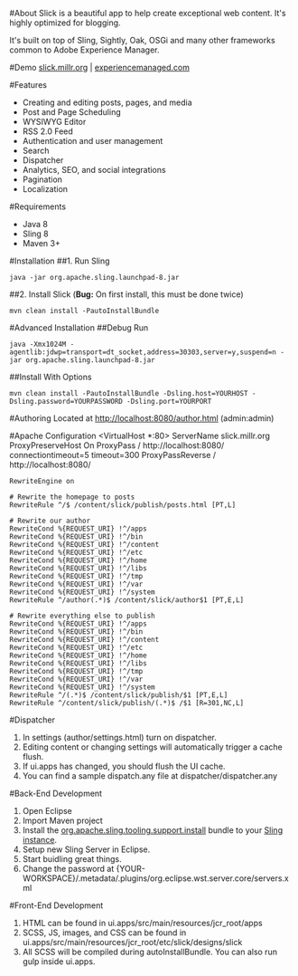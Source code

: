 #About
Slick is a beautiful app to help create exceptional web content. It's highly optimized for blogging.

It's built on top of Sling, Sightly, Oak, OSGi and many other frameworks common to Adobe Experience Manager.

#Demo
[slick.millr.org](http://slick.millr.org) | [experiencemanaged.com](http://experiencemanaged.com)

#Features
* Creating and editing posts, pages, and media
* Post and Page Scheduling
* WYSIWYG Editor
* RSS 2.0 Feed
* Authentication and user management
* Search
* Dispatcher
* Analytics, SEO, and social integrations
* Pagination
* Localization

#Requirements
* Java 8
* Sling 8
* Maven 3+

#Installation
##1. Run Sling

    java -jar org.apache.sling.launchpad-8.jar

##2. Install Slick (**Bug:** On first install, this must be done twice)

    mvn clean install -PautoInstallBundle

#Advanced Installation
##Debug Run

    java -Xmx1024M -agentlib:jdwp=transport=dt_socket,address=30303,server=y,suspend=n -jar org.apache.sling.launchpad-8.jar

##Install With Options

    mvn clean install -PautoInstallBundle -Dsling.host=YOURHOST -Dsling.password=YOURPASSWORD -Dsling.port=YOURPORT

#Authoring
Located at [http://localhost:8080/author.html](http://localhost:8080/author.html) (admin:admin)

#Apache Configuration
    <VirtualHost *:80>
        ServerName slick.millr.org
        ProxyPreserveHost On
        ProxyPass / http://localhost:8080/ connectiontimeout=5 timeout=300
        ProxyPassReverse / http://localhost:8080/
    </VirtualHost>

    RewriteEngine on

    # Rewrite the homepage to posts
    RewriteRule ^/$ /content/slick/publish/posts.html [PT,L]

    # Rewrite our author 
    RewriteCond %{REQUEST_URI} !^/apps
    RewriteCond %{REQUEST_URI} !^/bin
    RewriteCond %{REQUEST_URI} !^/content
    RewriteCond %{REQUEST_URI} !^/etc
    RewriteCond %{REQUEST_URI} !^/home
    RewriteCond %{REQUEST_URI} !^/libs
    RewriteCond %{REQUEST_URI} !^/tmp
    RewriteCond %{REQUEST_URI} !^/var
    RewriteCond %{REQUEST_URI} !^/system
    RewriteRule ^/author(.*)$ /content/slick/author$1 [PT,E,L]

    # Rewrite everything else to publish
    RewriteCond %{REQUEST_URI} !^/apps
    RewriteCond %{REQUEST_URI} !^/bin
    RewriteCond %{REQUEST_URI} !^/content
    RewriteCond %{REQUEST_URI} !^/etc
    RewriteCond %{REQUEST_URI} !^/home
    RewriteCond %{REQUEST_URI} !^/libs
    RewriteCond %{REQUEST_URI} !^/tmp
    RewriteCond %{REQUEST_URI} !^/var
    RewriteCond %{REQUEST_URI} !^/system
    RewriteRule ^/(.*)$ /content/slick/publish/$1 [PT,E,L]
    RewriteRule ^/content/slick/publish/(.*)$ /$1 [R=301,NC,L]

#Dispatcher
1. In settings (author/settings.html) turn on dispatcher.
2. Editing content or changing settings will automatically trigger a cache flush.
3. If ui.apps has changed, you should flush the UI cache.
4. You can find a sample dispatch.any file at dispatcher/dispatcher.any

#Back-End Development
1. Open Eclipse
2. Import Maven project
3. Install the [org.apache.sling.tooling.support.install](http://mvnrepository.com/artifact/org.apache.sling/org.apache.sling.tooling.support.install) bundle to your [Sling instance](http://localhost:8080/system/console/bundles).
4. Setup new Sling Server in Eclipse.
5. Start buidling great things.
6. Change the password at {YOUR-WORKSPACE}/.metadata/.plugins/org.eclipse.wst.server.core/servers.xml

#Front-End Development
1. HTML can be found in ui.apps/src/main/resources/jcr_root/apps
2. SCSS, JS, images, and CSS can be found in ui.apps/src/main/resources/jcr_root/etc/slick/designs/slick
3. All SCSS will be compiled during autoInstallBundle. You can also run gulp inside ui.apps.